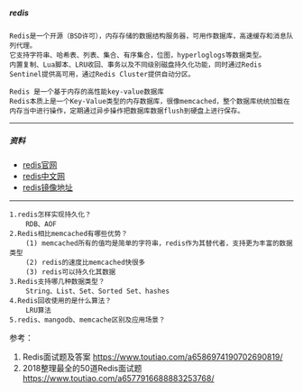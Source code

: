 
##### redis
    Redis是一个开源（BSD许可），内存存储的数据结构服务器，可用作数据库，高速缓存和消息队列代理。
    它支持字符串、哈希表、列表、集合、有序集合，位图，hyperloglogs等数据类型。
    内置复制、Lua脚本、LRU收回、事务以及不同级别磁盘持久化功能，同时通过Redis Sentinel提供高可用，通过Redis Cluster提供自动分区。

    Redis 是一个基于内存的高性能key-value数据库
    Redis本质上是一个Key-Value类型的内存数据库，很像memcached，整个数据库统统加载在内存当中进行操作，定期通过异步操作把数据库数据flush到硬盘上进行保存。
---
##### 资料
* [redis官网](https://redis.io/)
* [redis中文网](http://www.redis.net.cn/)
* [redis镜像地址](http://download.redis.io/releases/)


---
    1.redis怎样实现持久化？
        RDB、AOF
    2.Redis相比memcached有哪些优势？
        (1) memcached所有的值均是简单的字符串，redis作为其替代者，支持更为丰富的数据类型
        (2) redis的速度比memcached快很多
        (3) redis可以持久化其数据
    3.Redis支持哪几种数据类型？
        String、List、Set、Sorted Set、hashes
    4.Redis回收使用的是什么算法？
        LRU算法
    5.redis、mangodb、memcache区别及应用场景？


参考：

1. Redis面试题及答案  https://www.toutiao.com/a6586974190702690819/
2. 2018整理最全的50道Redis面试题  https://www.toutiao.com/a6577916688883253768/
